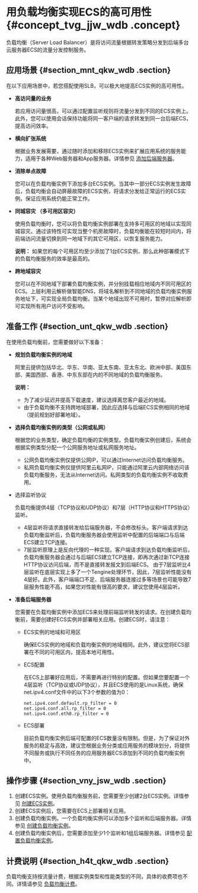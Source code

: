 # 用负载均衡实现ECS的高可用性 {#concept_tvg_jjw_wdb .concept}

负载均衡（Server Load Balancer）是将访问流量根据转发策略分发到后端多台云服务器ECS的流量分发控制服务。

## 应用场景 {#section_mnt_qkw_wdb .section}

在以下应用场景中，若您搭配使用SLB，可以极大地提高ECS实例的高可用性。

-   **高访问量的业务**

    若应用访问量很高，可以通过配置监听规则将流量分发到不同的ECS实例上。此外，您可以使用会话保持功能将同一客户端的请求转发到同一台后端ECS，提高访问效率。

-   **横向扩张系统**

    根据业务发展需要，通过随时添加和移除ECS实例来扩展应用系统的服务能力，适用于各种Web服务器和App服务器。详情参见 [添加后端服务器](../../../../intl.zh-CN/用户指南/后端服务器/后端服务器概述.md#)。

-   **消除单点故障**

    您可以在负载均衡实例下添加多台ECS实例。当其中一部分ECS实例发生故障后，负载均衡会自动屏蔽故障的ECS实例，将请求分发给正常运行的ECS实例，保证应用系统仍能正常工作。

-   **同城容灾 （多可用区容灾）**

    使用负载均衡时，您可以将负载均衡实例部署在支持多可用区的地域以实现同城容灾。通过该特性可实现当整个机房故障时，负载均衡能在较短时间内，将前端访问流量切换到同一地域下的其它可用区，以恢复服务能力。

    **说明：** 如果您的每个可用区均至少添加了1台ECS实例，那么此种部署模式下的负载均衡服务的效率是最高的。

-   **跨地域容灾**

    您可以在不同地域下部署负载均衡实例，并分别挂载相应地域内不同可用区的ECS。上层利用云解析做智能DNS，将域名解析到不同地域的负载均衡实例服务地址下，可实现全局负载均衡。当某个地域出现不可用时，暂停对应解析即可实现所有用户访问不受影响。


## 准备工作 {#section_unt_qkw_wdb .section}

在使用负载均衡前，您需要做好以下准备：

-   **规划负载均衡实例的地域**

    阿里云提供包括华北、华东、华南、亚太东南、亚太东北、欧洲中部、美国东部、美国西部、香港、中东东部在内的不同地域的负载均衡服务。

    **说明：** 

    -   为了减少延迟并提高下载速度，建议选择离您客户最近的地域。
    -   由于负载均衡不支持跨地域部署，因此应选择与后端ECS实例相同的地域（提前规划好部署地域）。
-   **选择负载均衡实例的类型（公网或私网）**

    根据您的业务类型，确定负载均衡的实例类型。负载均衡实例创建后，系统会根据实例类型分配一个公网服务地址或私网服务地址。

    -   公网负载均衡实例仅提供公网IP，可以通过Internet访问负载均衡服务。
    -   私网负载均衡实例仅提供阿里云私网IP，只能通过阿里云内部网络访问该负载均衡服务，无法从Internet访问。私网类型的负载均衡实例不收取费用。
-   选择监听协议

    负载均衡提供4层（TCP协议和UDP协议）和7层（HTTP协议和HTTPS协议）监听。

    -   4层监听将请求直接转发给后端服务器，不会修改标头。客户端请求到达负载均衡监听后，负载均衡服务器会使用监听中配置的后端端口与后端ECS建立TCP连接。
    -   7层监听原理上是反向代理的一种实现。客户端请求到达负载均衡监听后，负载均衡服务器会通过与后端ECS建立TCP连接，即再次通过新TCP连接HTTP协议访问后端，而不是直接转发报文到后端ECS。
    由于7层监听比4层监听在底层实现上多了一个Tengine处理环节，因此，7层监听性能没有4层好。此外，客户端端口不足、后端服务器连接过多等场景也可能导致7层服务性能不高，如果您对性能有很高的要求，建议您使用4层监听。

-   **准备后端服务器**

    您需要在负载均衡实例中添加ECS来处理前端监听转发的请求。在创建负载均衡前，需要创建好ECS实例并部署相关应用。创建ECS时，请注意：

    -   ECS实例的地域和可用区

        确保ECS实例的地域和负载均衡实例的地域相同。此外，建议您将ECS部署在不同的可用区内，提高本地可用性。

    -   ECS配置

        在ECS上部署好应用后，不需要再进行特别的配置。但如果您要配置一个4层监听（TCP协议或UDP协议），并且ECS使用的是Linux系统，确保net.ipv4.conf文件中的以下3个参数的值为0：

        ```
        net.ipv4.conf.default.rp_filter = 0
        net.ipv4.conf.all.rp_filter = 0
        net.ipv4.conf.eth0.rp_filter = 0
        ```

    -   ECS部署

        目前负载均衡实例后端可配置的ECS数量没有限制。但是，为了保证对外服务的稳定与高效，建议您根据业务分类或应用服务的模块划分，将提供不同服务或执行不同任务的应用服务器ECS添加到不同的负载均衡实例中。


## 操作步骤 {#section_vny_jsw_wdb .section}

1.  创建ECS实例。使用负载均衡服务前，您需要至少创建2台ECS实例。详情参见 [创建ECS实例](../../../../intl.zh-CN/用户指南/实例/创建实例/使用向导创建实例.md#)。
2.  创建ECS实例后，您需要在ECS上部署相关应用。
3.  创建负载均衡实例。一个负载均衡实例可以添加多个监听和后端服务器。详情参见 [创建负载均衡实例](../../../../intl.zh-CN/快速入门/创建负载均衡实例.md#)。
4.  创建负载均衡实例后，您需要添加至少1个监听和1组后端服务器。详情参见 [配置负载均衡实例](../../../../intl.zh-CN/快速入门/配置负载均衡实例.md#)。

## 计费说明 {#section_h4t_qkw_wdb .section}

负载均衡支持按流量计费，根据实例类型和性能类型的不同，具体的收费项也不同。详情请参见 [负载均衡计费](https://www.alibabacloud.com/help/doc-detail/74809.htm)。

